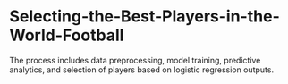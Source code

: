 # Selecting-the-Best-Players-in-the-World-Football
The process includes data preprocessing, model training, predictive analytics, and selection of players based on logistic regression outputs.
